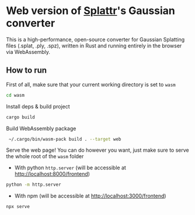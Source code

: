 # Web version of [Splattr](https://splattr.app)'s Gaussian converter
This is a high-performance, open-source converter for Gaussian Splatting files (.splat, .ply, .spz), written in Rust and running entirely in the browser via WebAssembly.

## How to run
First of all, make sure that your current working directory is set to `wasm`
```bash
cd wasm
```

Install deps & build project
```bash
cargo build
```

Build WebAssembly package
```bash
 ~/.cargo/bin/wasm-pack build . --target web
```

Serve the web page! You can do however you want, just make sure to serve the whole root of the `wasm` folder
- With python `http.server` (will be accessible at [http://localhost:8000/frontend](http://localhost:8000/frontend))
```bash
python -m http.server
```
- With npm (will be accessible at [http://localhost:3000/frontend](http://localhost:3000/frontend))
```bash
npx serve
```